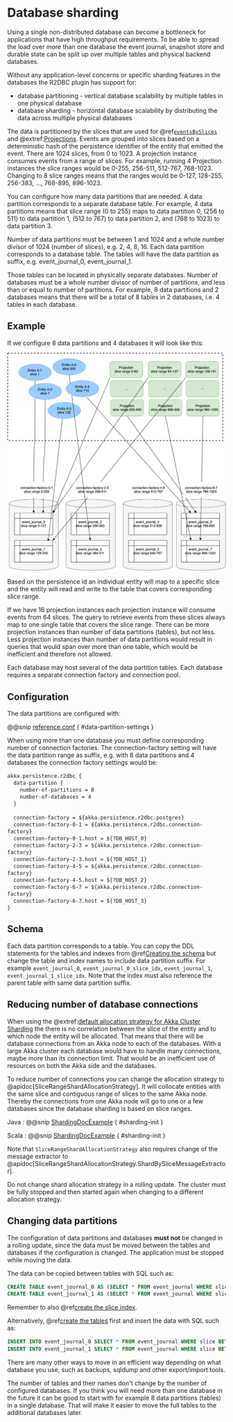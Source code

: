# Database sharding

Using a single non-distributed database can become a bottleneck for applications that have high throughput
requirements. To be able to spread the load over more than one database the event journal, snapshot store and
durable state can be split up over multiple tables and physical backend databases.

Without any application-level concerns or specific sharding features in the databases the R2DBC plugin has support for:

* database partitioning - vertical database scalability by multiple tables in one physical database
* database sharding - horizontal database scalability by distributing the data across multiple physical databases 

The data is partitioned by the slices that are used for @ref[`eventsBySlices`](query.md#eventsbyslices) and
@extref:[Projections](akka-projection:r2dbc.html). Events are grouped into slices based on a deterministic hash of the persistence identifier of the entity that emitted the event. There are 1024 slices, from 0 to 1023. A projection instance consumes events from a range of slices. For example, running 4 Projection instances the slice ranges would be 0-255, 256-511, 512-767, 768-1023. Changing to 8 slice ranges means that the ranges would be 0-127, 128-255, 256-383, …, 768-895, 896-1023.

You can configure how many data partitions that are needed.
A data partition corresponds to a separate database table. For example, 4 data partitions means that slice range
(0 to 255) maps to data partition 0, (256 to 511) to data partition 1, (512 to 767) to data partition 2,
and (768 to 1023) to data partition 3.

Number of data partitions must be between 1 and 1024 and a whole number divisor of 1024 (number of slices), e.g.
2, 4, 8, 16. Each data partition corresponds to a database table. The tables will have the data partition as suffix,
e.g. event_journal_0, event_journal_1.

Those tables can be located in physically separate databases. Number of databases must be a whole number divisor
of number of partitions, and less than or equal to number of partitions. For example, 8 data partitions and 2 databases
means that there will be a total of 8 tables in 2 databases, i.e. 4 tables in each database.

## Example

If we configure 8 data partitions and 4 databases it will look like this:

![Diagram of data partitions](images/data-partition.svg)

Based on the persistence id an individual entity will map to a specific slice and the entity will read and write to
the table that covers corresponding slice range.

If we have 16 projection instances each projection instance will consume events from 64 slices. The query to retrieve
events from these slices always map to one single table that covers the slice range. There can be more projection
instances than number of data partitions (tables), but not less. Less projection instances than number of data
partitions would result in queries that would span over more than one table, which would be inefficient and therefore
not allowed.

Each database may host several of the data partition tables. Each database requires a separate connection factory
and connection pool.

## Configuration

The data partitions are configured with:

@@snip [reference.conf](/core/src/main/resources/reference.conf) { #data-partition-settings }

When using more than one database you must define corresponding number of connection factories. The connection-factory
setting will have the data partition range as suffix, e.g. with 8 data partitions and
4 databases the connection factory settings would be:

```hcon
akka.persistence.r2dbc {
  data-partition {
    number-of-partitions = 8
    number-of-databases = 4
  }

  connection-factory = ${akka.persistence.r2dbc.postgres}
  connection-factory-0-1 = ${akka.persistence.r2dbc.connection-factory}
  connection-factory-0-1.host = ${?DB_HOST_0}
  connection-factory-2-3 = ${akka.persistence.r2dbc.connection-factory}
  connection-factory-2-3.host = ${?DB_HOST_1}
  connection-factory-4-5 = ${akka.persistence.r2dbc.connection-factory}
  connection-factory-4-5.host = ${?DB_HOST_2}
  connection-factory-6-7 = ${akka.persistence.r2dbc.connection-factory}
  connection-factory-6-7.host = ${?DB_HOST_3}
}
```

## Schema

Each data partition corresponds to a table. You can copy the DDL statements for the tables and indexes from
@ref[Creating the schema](getting-started.md#creating-the-schema) but change the table and index names to include
data partition suffix. For example `event_journal_0`, `event_journal_0_slice_idx`, `event_journal_1`, `event_journal_1_slice_idx`.
Note that the index must also reference the parent table with same data partition suffix.

## Reducing number of database connections

When using the @extref:[default allocation strategy for Akka Cluster Sharding](akka:typed/cluster-sharding.html#shard-allocation)
the there is no correlation between the slice of the entity and to which node the entity will be allocated. That means
that there will be database connections from an Akka node to each of the databases. With a large Akka cluster each
database would have to handle many connections, maybe more than its connection limit. That would be an inefficient
use of resources on both the Akka side and the databases.

To reduce number of connections you can change the allocation strategy to @apidoc[SliceRangeShardAllocationStrategy].
It will collocate entities with the same slice and contiguous range of slices to the same Akka node. Thereby
the connections from one Akka node will go to one or a few databases since the database sharding is based on
slice ranges.

Java
: @@snip [ShardingDocExample](/docs/src/test/java/jdocs/home/sharding/ShardingDocExample.java) { #sharding-init }

Scala
: @@snip [ShardingDocExample](/docs/src/test/scala/docs/home/sharding/ShardingDocExample.scala) { #sharding-init }


Note that `SliceRangeShardAllocationStrategy` also requires change of the message extractor to
@apidoc[SliceRangeShardAllocationStrategy.ShardBySliceMessageExtractor].

Do not change shard allocation strategy in a rolling update. The cluster must be fully stopped and then started again
when changing to a different allocation strategy.

## Changing data partitions

The configuration of data partitions and databases **must not** be changed in a rolling update, since the data must
be moved between the tables and databases if the configuration is changed. The application must be stopped while moving
the data.

The data can be copied between tables with SQL such as: 
```sql
CREATE TABLE event_journal_0 AS (SELECT * FROM event_journal WHERE slice BETWEEN 0 AND 127);
CREATE TABLE event_journal_1 AS (SELECT * FROM event_journal WHERE slice BETWEEN 128 AND 255);
```

Remember to also @ref[create the slice index](#schema).

Alternatively, @ref[create the tables](#schema) first and insert the data with SQL such as:
```sql
INSERT INTO event_journal_0 SELECT * FROM event_journal WHERE slice BETWEEN 0 AND 127;
INSERT INTO event_journal_1 SELECT * FROM event_journal WHERE slice BETWEEN 128 AND 255;
```

There are many other ways to move in an efficient way depending on what database you use, such as backups, sqldump and
other export/import tools.

The number of tables and their names don't change by the number of configured databases. If you think you will
need more than one database in the future it can be good to start with for example 8 data partitions (tables)
in a single database. That will make it easier to move the full tables to the additional databases later.
